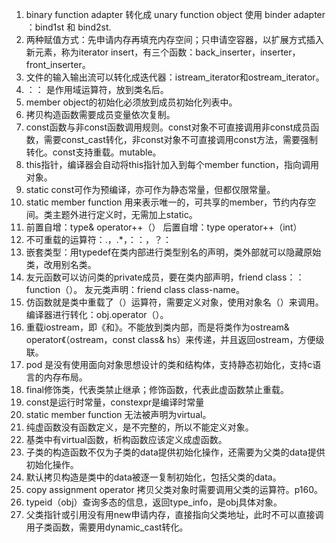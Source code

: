1. binary function adapter 转化成 unary function object 使用 binder adapter ：bind1st 和 bind2st.
2. 两种赋值方式：先申请内存再填充内存空间；只申请空容器，以扩展方式插入新元素，称为iterator insert，有三个函数：back_inserter，inserter，front_inserter。
3. 文件的输入输出流可以转化成迭代器：istream_iterator和ostream_iterator。
4. ：： 是作用域运算符，放到类名后。
5. member object的初始化必须放到成员初始化列表中。
6. 拷贝构造函数需要成员变量依次复制。
7. const函数与非const函数调用规则。const对象不可直接调用非const成员函数，需要const_cast转化，非const对象不可直接调用const方法，需要强制转化。const支持重载。mutable。
8. this指针，编译器会自动将this指针加入到每个member function，指向调用对象。
9. static const可作为预编译，亦可作为静态常量，但都仅限常量。
10. static member function 用来表示唯一的，可共享的member，节约内存空间。类主题外进行定义时，无需加上static。
11. 前置自增：type& operator++（）
    后置自增：type operator++（int）
12. 不可重载的运算符：.，.*，：：，？：
13. 嵌套类型：用typedef在类内部进行类型别名的声明，类外部就可以隐藏原始类，改用别名类。
14. 友元函数可以访问类的private成员，要在类内部声明，friend class：：function（）。
     友元类声明：friend class class-name。
15. 仿函数就是类中重载了（）运算符，需要定义对象，使用对象名（）来调用。编译器进行转化：obj.operator（）。
16. 重载iostream，即《和》。不能放到类内部，而是将类作为ostream& operator《（ostream，const class& hs）来传递，并且返回ostream，方便级联。
17. pod 是没有使用面向对象思想设计的类和结构体，支持静态初始化，支持c语言的内存布局。
18. final修饰类，代表类禁止继承；修饰函数，代表此虚函数禁止重载。
19. const是运行时常量，constexpr是编译时常量
20. static member function 无法被声明为virtual。
21. 纯虚函数没有函数定义，是不完整的，所以不能定义对象。
22. 基类中有virtual函数，析构函数应该定义成虚函数。
23. 子类的构造函数不仅为子类的data提供初始化操作，还需要为父类的data提供初始化操作。
23. 默认拷贝构造是类中的data被逐一复制初始化，包括父类的data。
24. copy assignment operator 拷贝父类对象时需要调用父类的运算符。p160。
25. typeid（obj）查询多态的信息，返回type_info，是obj具体对象。
26. 父类指针或引用没有用new申请内存，直接指向父类地址，此时不可以直接调用子类函数，需要用dynamic_cast转化。